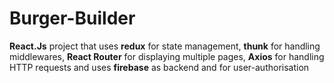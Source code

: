 # Burger-Builder

__React.Js__ project that uses __redux__ for state management, __thunk__ for handling middlewares, __React Router__ for displaying multiple pages, __Axios__ for handling HTTP requests and uses __firebase__ as backend and for user-authorisation


# 
